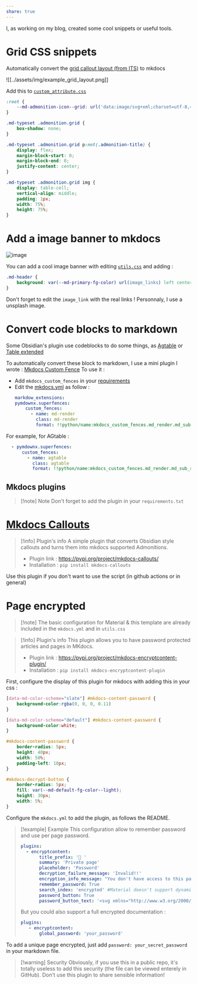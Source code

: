 ```yaml
---
share: true
---
```


I, as working on my blog, created some cool snippets or useful tools.

# Grid CSS snippets

Automatically convert the [grid callout layout (from ITS)](https://github.com/SlRvb/Obsidian--ITS-Theme/blob/main/S%20-%20Callouts.css) to mkdocs

![[../assets/img/example_grid_layout.png]]

Add this to [`custom_attribute.css`](https://github.com/Mara-Li/obsidian-mkdocs-publisher-template/blob/main/docs/assets/css/custom_attributes.css)

```css
:root {
    --md-admonition-icon--grid: url('data:image/svg+xml;charset=utf-8,<svg xmlns="http://www.w3.org/2000/svg" viewBox="0 0 640 512"><path d="M352 432c0 8.836-7.164 16-16 16H176c-8.838 0-16-7.164-16-16V128H48c-26.51 0-48 21.5-48 48v288c0 26.51 21.49 48 48 48h416c26.51 0 48-21.49 48-48v-80H352v48zm-248 7c0 4.969-4.031 9-9 9H65c-4.969 0-9-4.031-9-9v-30c0-4.969 4.031-9 9-9h30c4.969 0 9 4.031 9 9v30zm0-104c0 4.969-4.031 9-9 9H65c-4.969 0-9-4.031-9-9v-30c0-4.969 4.031-9 9-9h30c4.969 0 9 4.031 9 9v30zm0-104c0 4.969-4.031 9-9 9H65c-4.969 0-9-4.031-9-9v-30c0-5 4.03-9 9-9h30c4.969 0 9 4.031 9 9v30zm304 178c0-4.969 4.031-9 9-9h30c4.969 0 9 4.031 9 9v30c0 4.969-4.031 9-9 9h-30c-4.969 0-9-4.031-9-9v-30zM591.1 0h-352c-25.6 0-48 21.49-48 48v256c0 26.51 21.49 48 48 48h352c26.51 0 48-21.49 48-48V48c.9-26.51-20.6-48-48-48zm-288 64c17.68 0 32 14.33 32 32s-14.32 32-32 32c-16.8 0-32-14.3-32-32s15.2-32 32-32zm271 215.6c-2.8 5.2-8.2 8.4-14.1 8.4H271.1c-6 0-10.6-3.4-13.4-8.7-2.7-5.4-2.2-11.9 1.4-16.7l70-96c3-4.2 7.8-6.6 12-6.6 5.11 0 9.914 2.441 12.93 6.574l22.35 30.66 62.74-94.11C442.1 98.67 447.1 96 453.3 96c5.348 0 10.34 2.672 13.31 7.125l106.7 160c3.29 4.875 3.59 11.175.79 16.475z"/></svg>');
}

.md-typeset .admonition.grid {
    box-shadow: none;
}

.md-typeset .admonition.grid p:not(.admonition-title) {
    display: flex;
    margin-block-start: 0;
    margin-block-end: 0;
    justify-content: center;
}

.md-typeset .admonition.grid img {
    display: table-cell;
    vertical-align: middle;
    padding: 1px;
    width: 75%;
    height: 75%;
}
```

# Add a image banner to mkdocs

![image](https://user-images.githubusercontent.com/30244939/163732766-d08b102f-508b-496e-a99f-68f865b2080b.png)

You can add a cool image banner with editing [`utils.css`](https://github.com/Mara-Li/obsidian-mkdocs-publisher-template/blob/main/docs/assets/css/utils.css) and adding :
```css
.md-header {
    background: var(--md-primary-fg-color) url(image_links) left center/cover no-repeat;
}
```
Don't forget to edit the `image_link` with the real links ! Personnaly, I use a unsplash image.

# Convert code blocks to markdown

Some Obsidian's plugin use codeblocks to do some things, as [Agtable](https://github.com/windily-cloud/obsidian-AGtable) or [Table extended](https://github.com/aidenlx/table-extended)

To automatically convert these block to markdown, I use a mini plugin I wrote : [Mkdocs Custom Fence](https://github.com/Mara-Li/mkdocs_custom_fences)
To use it :
- Add `mkdocs_custom_fences` in your [requirements](https://github.com/Mara-Li/obsidian-mkdocs-publisher-template/blob/main/requirements.txt)
- Edit the [mkdocs.yml](https://github.com/Mara-Li/obsidian-mkdocs-publisher-template/blob/d7b7d43ff237c09e0cbf160889dcdac4b9459dfd/mkdocs.yml#L70) as follow : 
  ```yml
  markdow_extensions:
  pymdownx.superfences:
      custom_fences:
        - name: md-render
          class: md-render
          format: !!python/name:mkdocs_custom_fences.md_render.md_sub_render
  ```

For example, for AGtable : 
```yml
  - pymdownx.superfences:
      custom_fences:
        - name: agtable
          class: agtable
          format: !!python/name:mkdocs_custom_fences.md_render.md_sub_render
```

## Mkdocs plugins

> [!note] Note
> Don't forget to add the plugin in your `requirements.txt`

# [Mkdocs Callouts](https://pypi.org/project/mkdocs-callouts/)

> [!info] Plugin's info
> A simple plugin that converts Obsidian style callouts and turns them into mkdocs supported Admonitions.
> - Plugin link : https://pypi.org/project/mkdocs-callouts/
> - Installation : `pip install mkdocs-callouts`

Use this plugin if you don't want to use the script (in github actions or in general)

# Page encrypted 

> [!note] The basic configuration for Material & this template are already included in the `mkdocs.yml` and in `utils.css`

> [!info] Plugin's info
> This plugin allows you to have password protected articles and pages in MKdocs.
> - Plugin link : https://pypi.org/project/mkdocs-encryptcontent-plugin/
> - Installation : `pip install mkdocs-encryptcontent-plugin`

First, configure the display of this plugin for mkdocs with adding this in your css :

```css
[data-md-color-scheme="slate"] #mkdocs-content-password {
    background-color:rgba(0, 0, 0, 0.11)
}

[data-md-color-scheme="default"] #mkdocs-content-password {
    background-color:white;
}

#mkdocs-content-password {
    border-radius: 5px;
    height: 40px;
    width: 50%;
    padding-left: 10px;
}

#mkdocs-decrypt-button {
    border-radius: 5px;
    fill: var(--md-default-fg-color--light);
    height: 30px;
    width: 5%;
}
```

Configure the `mkdocs.yml` to add the plugin, as follows the README.

> [!example] Example
> This configuration allow to remember password and use per page password. 
> ```yml
> plugins:
> 	- encryptcontent:
> 	     title_prefix: '🔐 '
> 	     summary: 'Private page'
> 	     placeholder: 'Password'
> 	     decryption_failure_message: 'Invalid!!'
> 	     encryption_info_message: "You don't have access to this page without password"
> 	     remember_password: True
> 	     search_index: 'encrypted' #Material doesn't support dynamicaly encryption search
> 	     password_button: True
> 	     password_button_text: '<svg xmlns="http://www.w3.org/2000/svg" viewBox="0 0 512 512" height="1em" width="1em"><!--! Font Awesome Pro 6.1.1 by @fontawesome - https://fontawesome.com License - https://fontawesome.com/license (Commercial License) Copyright 2022 Fonticons, Inc. --><path d="M416 32h-64c-17.67 0-32 14.33-32 32s14.33 32 32 32h64c17.67 0 32 14.33 32 32v256c0 17.67-14.33 32-32 32h-64c-17.67 0-32 14.33-32 32s14.33 32 32 32h64c53.02 0 96-42.98 96-96V128C512 74.98 469 32 416 32zM342.6 233.4l-128-128c-12.51-12.51-32.76-12.49-45.25 0c-12.5 12.5-12.5 32.75 0 45.25L242.8 224H32C14.31 224 0 238.3 0 256s14.31 32 32 32h210.8l-73.38 73.38c-12.5 12.5-12.5 32.75 0 45.25s32.75 12.5 45.25 0l128-128C355.1 266.1 355.1 245.9 342.6 233.4z"/></svg>'
> ```
> But you could also support a full encrypted documentation : 
> ```yml
> plugins:
>    - encryptcontent:
>        global_password: 'your_password'
> 
>```

To add a unique page encrypted, just add `password: your_secret_password` in your markdown file.

> [!warning] Security
> Obviously, if you use this in a public repo, it's totally useless to add this security (the file can be viewed enterely in GitHub). Don't use this plugin to share sensible information!

